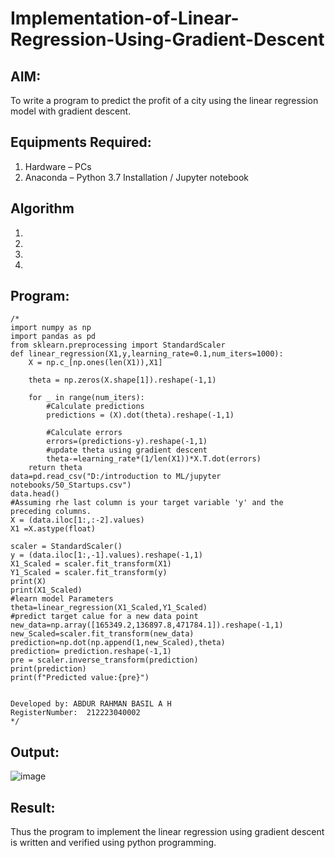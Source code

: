 # Implementation-of-Linear-Regression-Using-Gradient-Descent

## AIM:
To write a program to predict the profit of a city using the linear regression model with gradient descent.

## Equipments Required:
1. Hardware – PCs
2. Anaconda – Python 3.7 Installation / Jupyter notebook

## Algorithm
1. 
2. 
3. 
4. 

## Program:
```
/*
import numpy as np
import pandas as pd
from sklearn.preprocessing import StandardScaler
def linear_regression(X1,y,learning_rate=0.1,num_iters=1000):
    X = np.c_[np.ones(len(X1)),X1]

    theta = np.zeros(X.shape[1]).reshape(-1,1)

    for _ in range(num_iters):
        #Calculate predictions
        predictions = (X).dot(theta).reshape(-1,1)

        #Calculate errors
        errors=(predictions-y).reshape(-1,1)
        #update theta using gradient descent
        theta-=learning_rate*(1/len(X1))*X.T.dot(errors)
    return theta
data=pd.read_csv("D:/introduction to ML/jupyter notebooks/50_Startups.csv")
data.head()
#Assuming rhe last column is your target variable 'y' and the preceding columns.
X = (data.iloc[1:,:-2].values)
X1 =X.astype(float)

scaler = StandardScaler()
y = (data.iloc[1:,-1].values).reshape(-1,1)
X1_Scaled = scaler.fit_transform(X1)
Y1_Scaled = scaler.fit_transform(y)
print(X)
print(X1_Scaled)
#learn model Parameters
theta=linear_regression(X1_Scaled,Y1_Scaled)
#predict target calue for a new data point
new_data=np.array([165349.2,136897.8,471784.1]).reshape(-1,1)
new_Scaled=scaler.fit_transform(new_data)
prediction=np.dot(np.append(1,new_Scaled),theta)
prediction= prediction.reshape(-1,1)
pre = scaler.inverse_transform(prediction)
print(prediction)
print(f"Predicted value:{pre}")


Developed by: ABDUR RAHMAN BASIL A H
RegisterNumber:  212223040002
*/
```

## Output:
![image](https://github.com/arbasil05/Implementation-of-Linear-Regression-Using-Gradient-Descent/assets/144218037/1685bada-dd26-4e63-8b95-732a7c6defdf)



## Result:
Thus the program to implement the linear regression using gradient descent is written and verified using python programming.
